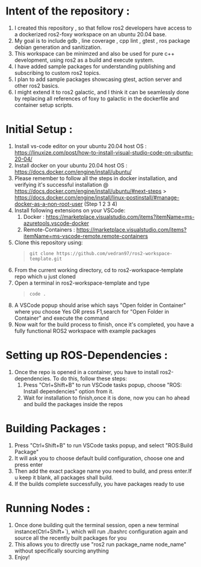 # Intent of the repository : 

1. I created this repository , so that fellow ros2 developers have access to a dockerized ros2-foxy workspace on an ubuntu 20.04 base.
2. My goal is to include gdb , line coverage , cpp lint , gtest , ros package debian generation and sanitization.
3. This workspace can be minimzed and also be used for pure c++ development, using ros2 as a build and execute system.
4. I have added sample packages for understanding publishing and subscribing to custom ros2 topics.
5. I plan to add sample packages showcasing gtest, action server and other ros2 basics.
6. I might extend it to ros2 galactic, and I think it can be seamlessly done by replacing all references of foxy to galactic in the dockerfile and container setup scripts.

# Initial Setup :

1. Install vs-code editor on your ubuntu 20.04 host OS : https://linuxize.com/post/how-to-install-visual-studio-code-on-ubuntu-20-04/
2. Install docker on your ubuntu 20.04 host OS : https://docs.docker.com/engine/install/ubuntu/
3. Please remember to follow all the steps in docker installation, and verifying it's successful installation @ https://docs.docker.com/engine/install/ubuntu/#next-steps > https://docs.docker.com/engine/install/linux-postinstall/#manage-docker-as-a-non-root-user (Step 1 2 3 4)
4. Install following extensions on your VSCode: 
    1. Docker : https://marketplace.visualstudio.com/items?itemName=ms-azuretools.vscode-docker
    2. Remote-Containers :  https://marketplace.visualstudio.com/items?itemName=ms-vscode-remote.remote-containers
5. Clone this repository using:
    > ``` git clone https://github.com/vedran97/ros2-workspace-template.git ```
6. From the current working directory, cd to ros2-workspace-template repo which u just cloned
7. Open a terminal in ros2-workspace-template and type 
    > ``` code . ```
8. A VSCode popup should arise which says "Open folder in Container" where you choose Yes OR press F1,search for "Open Folder in Container" and execute the command
9. Now wait for the build process to finish, once it's completed, you have a fully functional ROS2 workspace with example packages

# Setting up ROS-Dependencies :

1. Once the repo is opened in a container, you have to install ros2-dependencies. To do this, follow these steps:
    1. Press "Ctrl+Shift+B" to run VSCode tasks popup, choose "ROS: Install dependencies" option from it. 
    2. Wait for installation to finish,once it is done, now you can ho ahead and build the packages inside the repos

# Building Packages : 

1. Press "Ctrl+Shift+B" to run VSCode tasks popup, and select "ROS:Build Package"
2. It will ask you to choose default build configuration, choose one and press enter
3. Then add the exact package name you need to build, and press enter.If u keep it blank, all packages shall build.
4. If the builds complete successfully, you have packages ready to use

# Running Nodes : 

1. Once done building quit the terminal session, open a new terminal instance(Ctrl+Shift+`), which will run ./bashrc configuration again and source all the recently built packages for you 
2. This allows you to directly use "ros2 run package_name node_name" without specifically sourcing anything
3. Enjoy!
    
